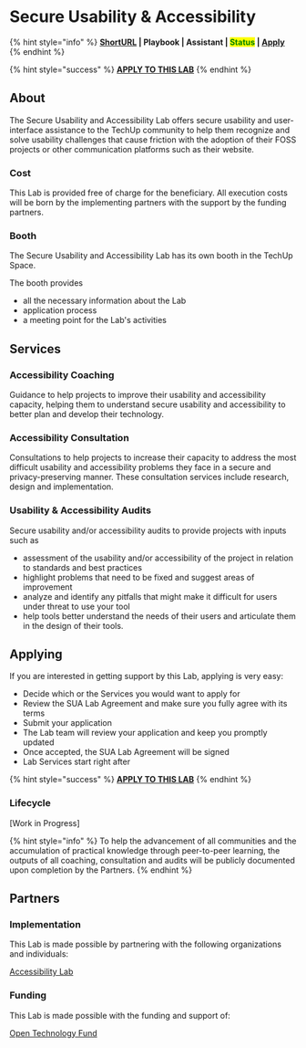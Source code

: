 # Secure Usability & Accessibility

{% hint style="info" %}
****[**ShortURL**](https://tiof.click/TULABSUA) **| Playbook | Assistant | **<mark style="color:green;">**Status**</mark>** |** [**Apply**](http://tiof.click/TULABSUASubmission)****
{% endhint %}

{% hint style="success" %}
****[**APPLY TO THIS LAB**](http://tiof.click/TULABSUASubmission)****
{% endhint %}

## About

The Secure Usability and Accessibility Lab offers secure usability and user-interface assistance to the TechUp community to help them recognize and solve usability challenges that cause friction with the adoption of their FOSS projects or other communication platforms such as their website.

### Cost

This Lab is provided free of charge for the beneficiary. All execution costs will be born by the implementing partners with the support by the funding partners.

### Booth

The Secure Usability and Accessibility Lab has its own booth in the TechUp Space.

The booth provides&#x20;

* all the necessary information about the Lab
* application process
* a meeting point for the Lab's activities

## Services

### Accessibility Coaching

Guidance to help projects to improve their usability and accessibility capacity, helping them to understand secure usability and accessibility to better plan and develop their technology.

### Accessibility Consultation

Consultations to help projects to increase their capacity to address the most difficult usability and accessibility problems they face in a secure and privacy-preserving manner. These consultation services include research, design and implementation.

### Usability & Accessibility Audits

Secure usability and/or accessibility audits to provide projects with inputs such as

* assessment of the usability and/or accessibility of the project in relation to standards and best practices
* highlight problems that need to be fixed and suggest areas of improvement
* analyze and identify any pitfalls that might make it difficult for users under threat to use your tool
* help tools better understand the needs of their users and articulate them in the design of their tools.

## Applying

If you are interested in getting support by this Lab, applying is very easy:

* Decide which or the Services you would want to apply for
* Review the SUA Lab Agreement and make sure you fully agree with its terms
* Submit your application
* The Lab team will review your application and keep you promptly updated
* Once accepted, the SUA Lab Agreement will be signed
* Lab Services start right after&#x20;

{% hint style="success" %}
****[**APPLY TO THIS LAB**](http://tiof.click/TULABSUASubmission)****
{% endhint %}

### Lifecycle

\[Work in Progress]

{% hint style="info" %}
To help the advancement of all communities and the accumulation of practical knowledge through peer-to-peer learning, the outputs of all coaching, consultation and audits will be publicly documented upon completion by the Partners.
{% endhint %}

## Partners

### Implementation

This Lab is made possible by partnering with the following organizations and individuals:

[Accessibility Lab](http://www.a11ylab.com)

### Funding

This Lab is made possible with the funding and support of:

[Open Technology Fund](https://www.opentech.fund)
